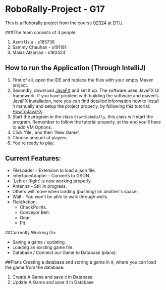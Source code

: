 # RoboRally-Project - G17

This is a Roborally project from the course [02324](https://kurser.dtu.dk/course/02324) at [DTU](https://www.dtu.dk/).

###The team consists of 3 people:
1. Azmi Uslu - s185736
2. Sammy Chauhan - s191181
3. Malaz Alzarrad - s180424

## How to run the Application (Through IntelliJ)
1. First of all, open the IDE and replace the files with your empty Maven project.
2. Secondly, download [JavaFX](https://gluonhq.com/products/javafx/) and set it up. The software uses JavaFX UI framework. If you have problem with building the software and maven’s JavaFX installation, here you can find detailed information how to install it manually and setup the project properly, by following this tutorial: [HowToJavaFX](https://openjfx.io/openjfx-docs/#IDE-Intellij).
3. Start the program in the class `StartRoboRally`, this class will start the program. Remember to follow the tutorial properly, at the end you'll have to add VM Options.
4. Click 'file', and then 'New Game'.
5. Choose amount of players.
6. You're ready to play.


## Current Features:
- FileLoader - Extension to load a json file.
- InterfaceAdapter - Converts to GSON.
- 'Left or Right' is now working properly.
- Antenna - Still in progress.
- Others will move when landing (pushing) on another's space.
- Wall - You won't be able to walk through walls.
- FieldAction:
    - CheckPoints.
    - Conveyor Belt.
    - Gear.
    - Pit.

##Currently Working On:
- Saving a game / updating.
- Loading an existing game file.
- Database / Connect our Game to Database (plans).

##Plans
Creating a database and storing a game in it, where you can load the game from the database.
1. Create A Game and save it in Database.
2. Update A Game and save it in Database